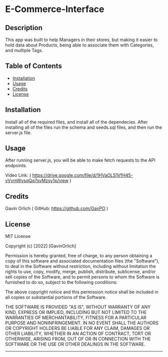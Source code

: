 # E-Commerce-Interface

## Description

This app was built to help Managers in their stores, but making it easier to hold data about Products, being able to associate them with Categories, and multiple Tags.

## Table of Contents

- [Installation](#installation)
- [Usage](#usage)
- [Credits](#credits)
- [License](#license)

## Installation

Install all of the required files, and install all of the dependecies. After installing all of the files run the schema and seeds.sql files, and then run the server.js file.

## Usage

After running server.js, you will be able to make fetch requests to the API endpoints.

Video Link: ( https://drive.google.com/file/d/1HVaOLS1VfH45-vVvmWvsqQq7svMzsy1p/view )

## Credits

Gavin Orlich ( GitHub: https://github.com/GavPO )

## License

MIT License

Copyright (c) [2022] [GavinOrlich]

Permission is hereby granted, free of charge, to any person obtaining a copy of this software and associated documentation files (the "Software"), to deal in the Software without restriction, including without limitation the rights to use, copy, modify, merge, publish, distribute, sublicense, and/or sell copies of the Software, and to permit persons to whom the Software is furnished to do so, subject to the following conditions:

The above copyright notice and this permission notice shall be included in all copies or substantial portions of the Software.

THE SOFTWARE IS PROVIDED "AS IS", WITHOUT WARRANTY OF ANY KIND, EXPRESS OR IMPLIED, INCLUDING BUT NOT LIMITED TO THE WARRANTIES OF MERCHANTABILITY, FITNESS FOR A PARTICULAR PURPOSE AND NONINFRINGEMENT. IN NO EVENT SHALL THE AUTHORS OR COPYRIGHT HOLDERS BE LIABLE FOR ANY CLAIM, DAMAGES OR OTHER LIABILITY, WHETHER IN AN ACTION OF CONTRACT, TORT OR OTHERWISE, ARISING FROM, OUT OF OR IN CONNECTION WITH THE SOFTWARE OR THE USE OR OTHER DEALINGS IN THE SOFTWARE.



---